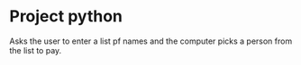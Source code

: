 # Project python
Asks the user to enter a list pf names and the computer picks a person from the list to pay.
